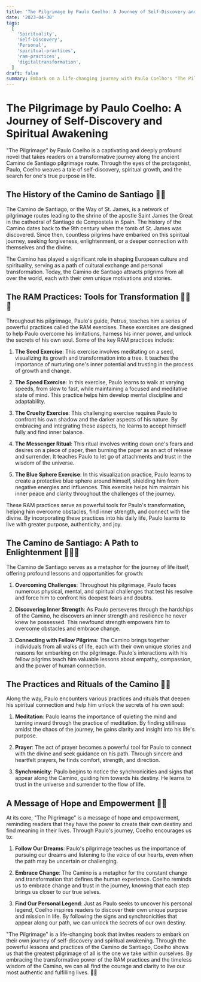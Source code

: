 ```yaml
---
title: 'The Pilgrimage by Paulo Coelho: A Journey of Self-Discovery and Spiritual Awakening'
date: '2023-04-30'
tags:
  [
    'Spirituality',
    'Self-Discovery',
    'Personal',
    'spiritual-practices',
    'ram-practices',
    'digitaltransformation',
  ]
draft: false
summary: Embark on a life-changing journey with Paulo Coelho's "The Pilgrimage," a profound novel that explores the transformative power of self-discovery and spiritual awakening along the ancient Camino de Santiago pilgrimage route. Learn about the history of the Camino and the powerful RAM practices that guide Paulo on his path to self-realization.
---
```


# The Pilgrimage by Paulo Coelho: A Journey of Self-Discovery and Spiritual Awakening

"The Pilgrimage" by Paulo Coelho is a captivating and deeply profound novel that takes readers on a transformative journey along the ancient Camino de Santiago pilgrimage route. Through the eyes of the protagonist, Paulo, Coelho weaves a tale of self-discovery, spiritual growth, and the search for one's true purpose in life.

## The History of the Camino de Santiago 📜🌄

The Camino de Santiago, or the Way of St. James, is a network of pilgrimage routes leading to the shrine of the apostle Saint James the Great in the cathedral of Santiago de Compostela in Spain. The history of the Camino dates back to the 9th century when the tomb of St. James was discovered. Since then, countless pilgrims have embarked on this spiritual journey, seeking forgiveness, enlightenment, or a deeper connection with themselves and the divine.

The Camino has played a significant role in shaping European culture and spirituality, serving as a path of cultural exchange and personal transformation. Today, the Camino de Santiago attracts pilgrims from all over the world, each with their own unique motivations and stories.

## The RAM Practices: Tools for Transformation 🧘‍♂️🔥

Throughout his pilgrimage, Paulo's guide, Petrus, teaches him a series of powerful practices called the RAM exercises. These exercises are designed to help Paulo overcome his limitations, harness his inner power, and unlock the secrets of his own soul. Some of the key RAM practices include:

1. **The Seed Exercise**: This exercise involves meditating on a seed, visualizing its growth and transformation into a tree. It teaches the importance of nurturing one's inner potential and trusting in the process of growth and change.

2. **The Speed Exercise**: In this exercise, Paulo learns to walk at varying speeds, from slow to fast, while maintaining a focused and meditative state of mind. This practice helps him develop mental discipline and adaptability.

3. **The Cruelty Exercise**: This challenging exercise requires Paulo to confront his own shadow and the darker aspects of his nature. By embracing and integrating these aspects, he learns to accept himself fully and find inner balance.

4. **The Messenger Ritual**: This ritual involves writing down one's fears and desires on a piece of paper, then burning the paper as an act of release and surrender. It teaches Paulo to let go of attachments and trust in the wisdom of the universe.

5. **The Blue Sphere Exercise**: In this visualization practice, Paulo learns to create a protective blue sphere around himself, shielding him from negative energies and influences. This exercise helps him maintain his inner peace and clarity throughout the challenges of the journey.

These RAM practices serve as powerful tools for Paulo's transformation, helping him overcome obstacles, find inner strength, and connect with the divine. By incorporating these practices into his daily life, Paulo learns to live with greater purpose, authenticity, and joy.

## The Camino de Santiago: A Path to Enlightenment 🌄🏃‍♂️

The Camino de Santiago serves as a metaphor for the journey of life itself, offering profound lessons and opportunities for growth:

1. **Overcoming Challenges**: Throughout his pilgrimage, Paulo faces numerous physical, mental, and spiritual challenges that test his resolve and force him to confront his deepest fears and doubts.

2. **Discovering Inner Strength**: As Paulo perseveres through the hardships of the Camino, he discovers an inner strength and resilience he never knew he possessed. This newfound strength empowers him to overcome obstacles and embrace change.

3. **Connecting with Fellow Pilgrims**: The Camino brings together individuals from all walks of life, each with their own unique stories and reasons for embarking on the pilgrimage. Paulo's interactions with his fellow pilgrims teach him valuable lessons about empathy, compassion, and the power of human connection.

## The Practices and Rituals of the Camino 🙏✨

Along the way, Paulo encounters various practices and rituals that deepen his spiritual connection and help him unlock the secrets of his own soul:

1. **Meditation**: Paulo learns the importance of quieting the mind and turning inward through the practice of meditation. By finding stillness amidst the chaos of the journey, he gains clarity and insight into his life's purpose.

2. **Prayer**: The act of prayer becomes a powerful tool for Paulo to connect with the divine and seek guidance on his path. Through sincere and heartfelt prayers, he finds comfort, strength, and direction.

3. **Synchronicity**: Paulo begins to notice the synchronicities and signs that appear along the Camino, guiding him towards his destiny. He learns to trust in the universe and surrender to the flow of life.

## A Message of Hope and Empowerment 💫🌟

At its core, "The Pilgrimage" is a message of hope and empowerment, reminding readers that they have the power to create their own destiny and find meaning in their lives. Through Paulo's journey, Coelho encourages us to:

1. **Follow Our Dreams**: Paulo's pilgrimage teaches us the importance of pursuing our dreams and listening to the voice of our hearts, even when the path may be uncertain or challenging.

2. **Embrace Change**: The Camino is a metaphor for the constant change and transformation that defines the human experience. Coelho reminds us to embrace change and trust in the journey, knowing that each step brings us closer to our true selves.

3. **Find Our Personal Legend**: Just as Paulo seeks to uncover his personal legend, Coelho inspires readers to discover their own unique purpose and mission in life. By following the signs and synchronicities that appear along our path, we can unlock the secrets of our own destiny.

"The Pilgrimage" is a life-changing book that invites readers to embark on their own journey of self-discovery and spiritual awakening. Through the powerful lessons and practices of the Camino de Santiago, Coelho shows us that the greatest pilgrimage of all is the one we take within ourselves. By embracing the transformative power of the RAM practices and the timeless wisdom of the Camino, we can all find the courage and clarity to live our most authentic and fulfilling lives. 🌠💫
